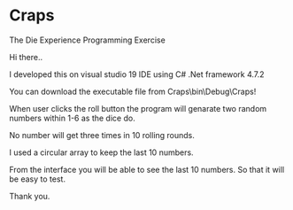 # Craps
 The Die Experience Programming Exercise

Hi there..

I developed this on visual studio 19 IDE using C# .Net framework 4.7.2

You can download the executable file from Craps\bin\Debug\Craps!

When user clicks the roll button the program will genarate two random numbers within 1-6 as the dice do.

No number will get three times in 10 rolling rounds.

I used a circular array to keep the last 10 numbers.

From the interface you will be able to see the last 10 numbers. So that it will be easy to test.

Thank you.
